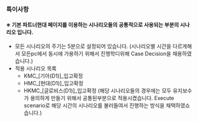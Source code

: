 
### 특이사항
#### ※ 기본 파트너현대 페이지를 이용하는 시나리오들의 공통적으로 사용되는 부분의 시나리오 입니다.
- 모든 시나리오의 주기는 5분으로 설정되어 있습니다.
	(시나리오별 시간을 다르게해서 모든pc에서 동시에 가용하기 위해서 진행학디위해 Case Decision을 채용하였습니다.)
- 적용 시나리오 목록
	- KMC_[기아(D1)]_입고확정
	- HMC_[현대(D1)]_입고확정
	- HKMC_[글로비스(D1)]_입고확정
	(해당 시나리오들의 경우에는 모두 유지보수가 용의하게 만들기 위해서 공통된부분으로 적용시켰습니다. Execute scenario로 해당 시간의 시나리오를 불러들여서 진행하는 방식을 채택하였쇼습니다.)